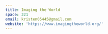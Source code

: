 ```yaml
---
title: Imaging the World
space: 321
email: kristen05445@gmail.com
website: 'https://www.imagingtheworld.org/'
---
```


